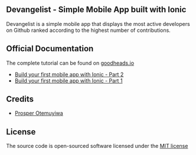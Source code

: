 ## Devangelist - Simple Mobile App built with Ionic

Devangelist is a simple mobile app that displays the most active developers on Github ranked according to the highest number of contributions.

## Official Documentation

The complete tutorial can be found on [goodheads.io](http://goodheads.io)

* [Build your first mobile app with Ionic - Part 2](http://goodheads.io/2016/01/02/build-your-first-mobile-app-with-ionic-part-2/)
* [Build your first mobile app with Ionic - Part 1](http://goodheads.io/2016/01/01/build-your-first-mobile-app-with-ionic-part-1/)

## Credits

- [Prosper Otemuyiwa](https://twitter.com/unicodeveloper)


## License

The source code is open-sourced software licensed under the [MIT license](LICENSE.md)